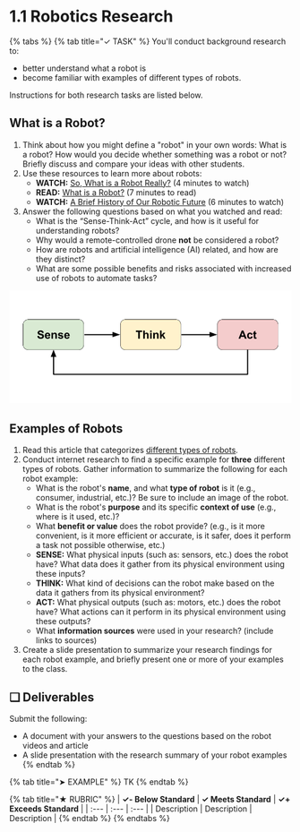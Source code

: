 # 1.1 Robotics Research

{% tabs %}
{% tab title="✓ TASK" %}
You'll conduct background research to:

* better understand what a robot is
* become familiar with examples of different types of robots.

Instructions for both research tasks are listed below.

## What is a Robot?

1. Think about how you might define a "robot" in your own words:  What is a robot? How would you decide whether something was a robot or not? Briefly discuss and compare your ideas with other students.
2. Use these resources to learn more about robots:
   * **WATCH:**  [So, What is a Robot Really?](https://video.wired.com/watch/hardwired-so-what-is-a-robot-really) \(4 minutes to watch\)
   * **READ:**  [What is a Robot?](https://robots.ieee.org/learn/) \(7 minutes to read\)
   * **WATCH:**  [A Brief History of Our Robotic Future](https://www.youtube.com/watch?v=nlrr5b1XWoY) \(6 minutes to watch\)
3. Answer the following questions based on what you watched and read:
   * What is the “Sense-Think-Act” cycle, and how is it useful for understanding robots?
   * Why would a remote-controlled drone **not** be considered a robot?
   * How are robots and artificial intelligence \(AI\) related, and how are they distinct?
   * What are some possible benefits and risks associated with increased use of robots to automate tasks?

![](../../.gitbook/assets/sense-think-act.png)

## **Examples of Robots**

1. Read this article that categorizes [different types of robots](https://robots.ieee.org/learn/types-of-robots/).
2. Conduct internet research to find a specific example for **three** different types of robots. Gather information to summarize the following for each robot example:
   * What is the robot's **name**, and what **type of robot** is it \(e.g., consumer, industrial, etc.\)? Be sure to include an image of the robot.
   * What is the robot's **purpose** and its specific **context of use** \(e.g., where is it used, etc.\)?
   * What **benefit or value** does the robot provide? \(e.g., is it more convenient, is it more efficient or accurate, is it safer, does it perform a task not possible otherwise, etc.\)
   * **SENSE:** What physical inputs \(such as: sensors, etc.\) does the robot have? What data does it gather from its physical environment using these inputs?
   * **THINK:** What kind of decisions can the robot make based on the data it gathers from its physical environment?
   * **ACT:** What physical outputs \(such as: motors, etc.\) does the robot have? What actions can it perform in its physical environment using these outputs?
   * What **information sources** were used in your research? \(include links to sources\)
3. Create a slide presentation to summarize your research findings for each robot example, and briefly present one or more of your examples to the class.

## **❏ Deliverables**

Submit the following:

* A document with your answers to the questions based on the robot videos and article
* A slide presentation with the research summary of your robot examples
{% endtab %}

{% tab title="➤ EXAMPLE" %}
TK
{% endtab %}

{% tab title="★ RUBRIC" %}
| **✓- Below Standard** | **✓ Meets Standard** | **✓+ Exceeds Standard** |
| :--- | :--- | :--- |
| Description | Description | Description |
{% endtab %}
{% endtabs %}

